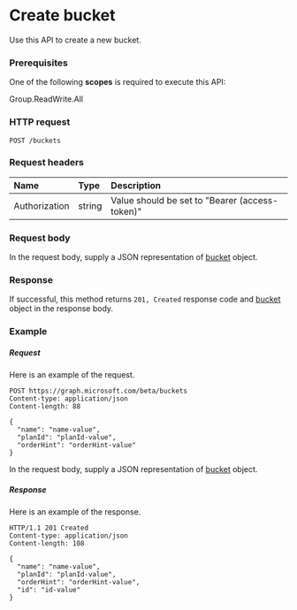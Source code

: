 # Create bucket

Use this API to create a new bucket.
### Prerequisites
One of the following **scopes** is required to execute this API:
 
Group.ReadWrite.All

### HTTP request
<!-- { "blockType": "ignored" } -->
```http
POST /buckets

```
### Request headers
| Name       | Type | Description|
|:---------------|:--------|:----------|
| Authorization  | string  | Value should be set to "Bearer (access-token)" |

### Request body
In the request body, supply a JSON representation of [bucket](../resources/bucket.md) object.


### Response
If successful, this method returns `201, Created` response code and [bucket](../resources/bucket.md) object in the response body.

### Example
##### Request
Here is an example of the request.
<!-- {
  "blockType": "request",
  "name": "create_bucket_from_buckets"
}-->
```http
POST https://graph.microsoft.com/beta/buckets
Content-type: application/json
Content-length: 88

{
  "name": "name-value",
  "planId": "planId-value",
  "orderHint": "orderHint-value"
}
```
In the request body, supply a JSON representation of [bucket](../resources/bucket.md) object.
##### Response
Here is an example of the response. 
<!-- {
  "blockType": "response",
  "truncated": true,
  "@odata.type": "microsoft.graph.bucket"
} -->
```http
HTTP/1.1 201 Created
Content-type: application/json
Content-length: 108

{
  "name": "name-value",
  "planId": "planId-value",
  "orderHint": "orderHint-value",
  "id": "id-value"
}
```

<!-- uuid: 8fcb5dbc-d5aa-4681-8e31-b001d5168d79
2015-10-25 14:57:30 UTC -->
<!-- {
  "type": "#page.annotation",
  "description": "Create bucket",
  "keywords": "",
  "section": "documentation",
  "tocPath": ""
}-->